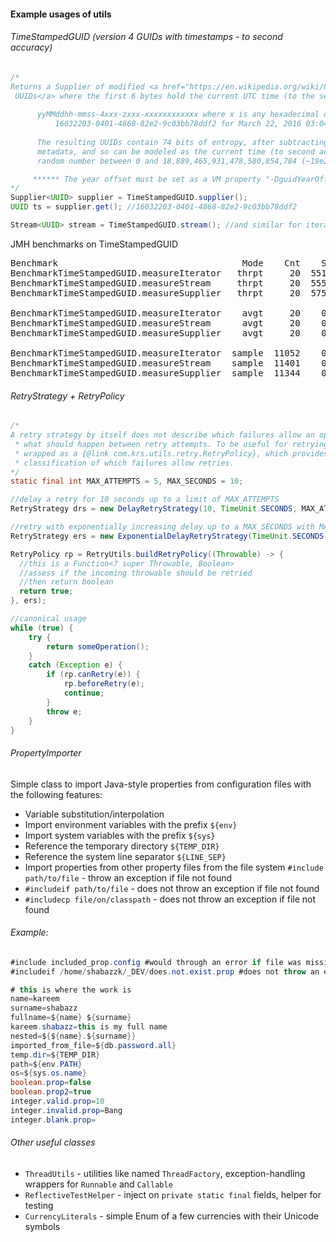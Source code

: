#### Example usages of utils ####

###### TimeStampedGUID (version 4 GUIDs with timestamps - to second accuracy)  ######

```java
/*
Returns a Supplier of modified <a href="https://en.wikipedia.org/wiki/Universally_unique_identifier#Version_4_.28random.29">version 4
 UUIDs</a> where the first 6 bytes hold the current UTC time (to the second) and the remaining 10 bytes are random, in the following hexadecimal form:
     
      yyMMddhh-mmss-4xxx-zxxx-xxxxxxxxxxxx where x is any hexadecimal digit and z is one of 8, 9, a or b. e.g.:
          16032203-0401-4868-82e2-9c03bb78ddf2 for March 22, 2016 03:04:01 am
     
      The resulting UUIDs contain 74 bits of entropy, after subtracting 6 bits for versioning
      metadata, and so can be modeled as the current time (to second accuracy) concatenated with a
      random number between 0 and 18,889,465,931,478,580,854,784 (~19e21).

     ****** The year offset must be set as a VM property "-DguidYearOffset=2000" *******
*/
Supplier<UUID> supplier = TimeStampedGUID.supplier();
UUID ts = supplier.get(); //16032203-0401-4868-82e2-9c03bb78ddf2

Stream<UUID> stream = TimeStampedGUID.stream(); //and similar for iterator()
```


JMH benchmarks on TimeStampedGUID
<pre>
Benchmark                                   Mode    Cnt    Score    Error   Units
BenchmarkTimeStampedGUID.measureIterator   thrpt     20  551.477 ± 22.561  ops/ms
BenchmarkTimeStampedGUID.measureStream     thrpt     20  555.698 ± 20.735  ops/ms
BenchmarkTimeStampedGUID.measureSupplier   thrpt     20  575.892 ± 24.846  ops/ms

BenchmarkTimeStampedGUID.measureIterator    avgt     20    0.002 ±  0.001   ms/op
BenchmarkTimeStampedGUID.measureStream      avgt     20    0.002 ±  0.001   ms/op
BenchmarkTimeStampedGUID.measureSupplier    avgt     20    0.002 ±  0.001   ms/op

BenchmarkTimeStampedGUID.measureIterator  sample  11052    0.002 ±  0.001   ms/op
BenchmarkTimeStampedGUID.measureStream    sample  11401    0.002 ±  0.001   ms/op
BenchmarkTimeStampedGUID.measureSupplier  sample  11344    0.002 ±  0.001   ms/op
</pre>

###### RetryStrategy + RetryPolicy ######

```java
/*
A retry strategy by itself does not describe which failures allow an operation to be retried but rather
 * what should happen between retry attempts. To be useful for retrying operations, a retry strategy is
 * wrapped as a {@link com.krs.utils.retry.RetryPolicy}, which provides domain-specific
 * classification of which failures allow retries.
*/
static final int MAX_ATTEMPTS = 5, MAX_SECONDS = 10;

//delay a retry for 10 seconds up to a limit of MAX_ATTEMPTS
RetryStrategy drs = new DelayRetryStrategy(10, TimeUnit.SECONDS, MAX_ATTEMPTS);

//retry with exponentially increasing delay up to a MAX_SECONDS with MAX_ATTEMPTS
RetryStrategy ers = new ExponentialDelayRetryStrategy(TimeUnit.SECONDS, MAX_SECONDS, MAX_ATTEMPTS);

RetryPolicy rp = RetryUtils.buildRetryPolicy((Throwable) -> {
  //this is a Function<? super Throwable, Boolean>
  //assess if the incoming throwable should be retried
  //then return boolean
  return true; 
}, ers);

//canonical usage
while (true) {
    try {
        return someOperation();
    }
    catch (Exception e) {
        if (rp.canRetry(e)) {
            rp.beforeRetry(e);
            continue;
        }
        throw e;
    }
}
```

###### PropertyImporter ######

Simple class to import Java-style properties from configuration files with the following features:

* Variable substitution/interpolation
* Import environment variables with the prefix `${env}`
* Import system variables with the prefix `${sys}`
* Reference the temporary directory `${TEMP_DIR}`
* Reference the system line separator `${LINE_SEP}`
* Import properties from other property files from the file system `#include path/to/file` - throw an exception if file not found
* `#includeif path/to/file` - does not throw an exception if file not found
* `#includecp file/on/classpath` - does not throw an exception if file not found

###### Example: ######
```java
#include included_prop.config #would through an error if file was missing
#includeif /home/shabazzk/_DEV/does.not.exist.prop #does not throw an error even though missing

# this is where the work is
name=kareem
surname=shabazz
fullname=${name} ${surname}
kareem.shabazz=this is my full name
nested=${${name}.${surname}}
imported_from_file=${db.password.all}
temp.dir=${TEMP_DIR}
path=${env.PATH}
os=${sys.os.name}
boolean.prop=false
boolean.prop2=true
integer.valid.prop=10
integer.invalid.prop=Bang
integer.blank.prop=

```

###### Other useful classes ######
* `ThreadUtils` - utilities like named `ThreadFactory`, exception-handling wrappers for `Runnable` and `Callable`
* `ReflectiveTestHelper` - inject on `private static final` fields, helper for testing
* `CurrencyLiterals` - simple Enum of a few currencies with their Unicode symbols
